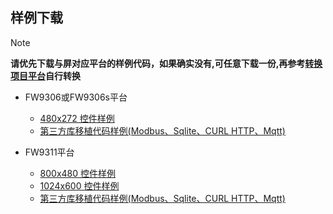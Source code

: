 ## <span id = "demo_download">样例下载</span>
 > [!Note]
 > **请优先下载与屏对应平台的样例代码，如果确实没有,可任意下载一份,再参考[转换项目平台](convert_platform.md)自行转换**


* FW9306或FW9306s平台
   * [480x272 控件样例](http://www.flywizos.com/archive/f9306_480_272_demo.zip)
   * [第三方库移植代码样例(Modbus、Sqlite、CURL HTTP、Mqtt)](http://www.flywizos.com/archive/FW9306SThirdPart-master.zip)
   
* FW9311平台
   * [800x480 控件样例](http://www.flywizos.com/archive/f9311_800_480_demo.zip)
   * [1024x600 控件样例](http://www.flywizos.com/archive/f9311_1024_600_demo.zip)
   * [第三方库移植代码样例(Modbus、Sqlite、CURL HTTP、Mqtt)](http://www.flywizos.com/archive/F9311ThirdPart-master.zip)